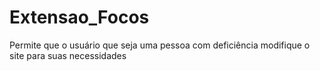 # Extensao_Focos
Permite que o usuário que seja uma pessoa com deficiência modifique o site para suas necessidades
